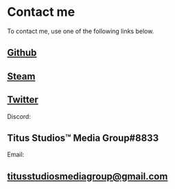 

# Contact me
To contact me, use one of the following links below.


## [Github](https://github.com/TitusStudiosMediaGroup/)

## [Steam](https://steamcommunity.com/id/TitusStudiosMediaGroup/)

## [Twitter](https://twitter.com/TitusStudiosMG)

Discord: 
## Titus Studios™ Media Group#8833

Email: 
## titusstudiosmediagroup@gmail.com
